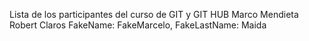 Lista de los participantes del curso de GIT y GIT HUB
Marco Mendieta
Robert Claros 
FakeName: FakeMarcelo, FakeLastName: Maida


